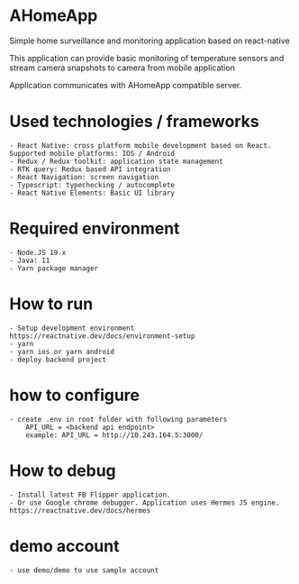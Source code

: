 # AHomeApp
Simple home surveillance and monitoring application based on react-native

This application can provide basic monitoring of temperature sensors and stream
camera snapshots to camera from mobile application

Application communicates with AHomeApp compatible server. 

# Used technologies / frameworks
    - React Native: cross platform mobile development based on React. Supported mobile platforms: IOS / Android 
    - Redux / Redux toolkit: application state management
    - RTK query: Redux based API integration
    - React Navigation: screen navigation
    - Typescript: typechecking / autocomplete
    - React Native Elements: Basic UI library


# Required environment
    - Node.JS 19.x
    - Java: 11
    - Yarn package manager


# How to run 
    - Setup development environment https://reactnative.dev/docs/environment-setup
    - yarn 
    - yarn ios or yarn android
    - deploy backend project 

# how to configure
    - create .env in root folder with following parameters
        API_URL = <backend api endpoint>
        example: API_URL = http://10.243.164.5:3000/

    


# How to debug
    - Install latest FB Flipper application. 
    - Or use Google chrome debugger. Application uses Hermes JS engine. https://reactnative.dev/docs/hermes 


# demo account
    - use demo/demo to use sample account
